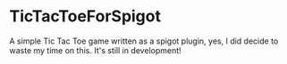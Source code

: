 # TicTacToeForSpigot
A simple Tic Tac Toe game written as a spigot plugin, yes, I did decide to waste my time on this. It's still in development!
